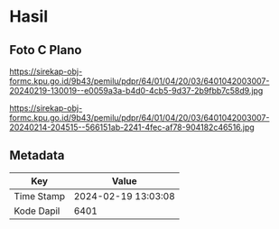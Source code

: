 # Hasil

## Foto C Plano

https://sirekap-obj-formc.kpu.go.id/9b43/pemilu/pdpr/64/01/04/20/03/6401042003007-20240219-130019--e0059a3a-b4d0-4cb5-9d37-2b9fbb7c58d9.jpg

https://sirekap-obj-formc.kpu.go.id/9b43/pemilu/pdpr/64/01/04/20/03/6401042003007-20240214-204515--566151ab-2241-4fec-af78-904182c46516.jpg


## Metadata

| Key        | Value               |
| ---------- | ------------------- |
| Time Stamp | 2024-02-19 13:03:08 |
| Kode Dapil | 6401                |



